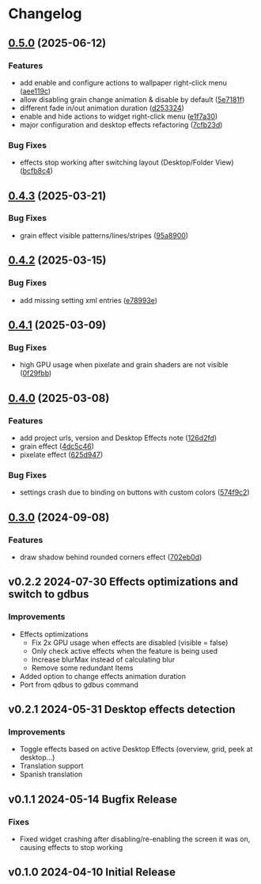 # Changelog

## [0.5.0](https://github.com/luisbocanegra/plasma-wallpaper-effects/compare/v0.4.3...v0.5.0) (2025-06-12)


### Features

* add enable and configure actions to wallpaper right-click menu ([aee119c](https://github.com/luisbocanegra/plasma-wallpaper-effects/commit/aee119c8769d95705f9fb3954e520160b44584a0))
* allow disabling grain change animation & disable by default ([5e7181f](https://github.com/luisbocanegra/plasma-wallpaper-effects/commit/5e7181f4e1da4897c961440555f2b51bfb214a11))
* different fade in/out animation duration ([d253324](https://github.com/luisbocanegra/plasma-wallpaper-effects/commit/d25332498260991ac2dd1be49c5fd4a0bc65e9b9))
* enable and hide actions to widget right-click menu ([e1f7a30](https://github.com/luisbocanegra/plasma-wallpaper-effects/commit/e1f7a30355d4f6aabd0b3015e1aec1f134834d69))
* major configuration and desktop effects refactoring ([7cfb23d](https://github.com/luisbocanegra/plasma-wallpaper-effects/commit/7cfb23d2308af238cf38ae9faf96e0d55e8285b2))


### Bug Fixes

* effects stop working after switching layout (Desktop/Folder View) ([bcfb8c4](https://github.com/luisbocanegra/plasma-wallpaper-effects/commit/bcfb8c49acb67593d3d977b7c09a678f920c06d4))

## [0.4.3](https://github.com/luisbocanegra/plasma-wallpaper-effects/compare/v0.4.2...v0.4.3) (2025-03-21)


### Bug Fixes

* grain effect visible patterns/lines/stripes ([95a8900](https://github.com/luisbocanegra/plasma-wallpaper-effects/commit/95a89006b2f7896269c27192d42cfe95221bf58c))

## [0.4.2](https://github.com/luisbocanegra/plasma-wallpaper-effects/compare/v0.4.1...v0.4.2) (2025-03-15)


### Bug Fixes

* add missing setting xml entries ([e78993e](https://github.com/luisbocanegra/plasma-wallpaper-effects/commit/e78993ecbdb84a4078f070ff4ef59ee6a8cb9cce))

## [0.4.1](https://github.com/luisbocanegra/plasma-wallpaper-effects/compare/v0.4.0...v0.4.1) (2025-03-09)


### Bug Fixes

* high GPU usage when pixelate and grain shaders are not visible ([0f29fbb](https://github.com/luisbocanegra/plasma-wallpaper-effects/commit/0f29fbb924f98f05d3d3830f38fd0bf0c93431fe))

## [0.4.0](https://github.com/luisbocanegra/plasma-wallpaper-effects/compare/v0.3.0...v0.4.0) (2025-03-08)


### Features

* add project urls, version and Desktop Effects note ([126d2fd](https://github.com/luisbocanegra/plasma-wallpaper-effects/commit/126d2fd48bb33ba9b712411a671de5f7e9e571f6))
* grain effect ([4dc5c46](https://github.com/luisbocanegra/plasma-wallpaper-effects/commit/4dc5c46a92e70092dd3fa332f4ed0b9126f52e2e))
* pixelate effect ([625d947](https://github.com/luisbocanegra/plasma-wallpaper-effects/commit/625d947b8f1b2c69857746c29635445501944684))


### Bug Fixes

* settings crash due to binding on buttons with custom colors ([574f9c2](https://github.com/luisbocanegra/plasma-wallpaper-effects/commit/574f9c2c23360efe57ded3a8444c847b4845ebd9))

## [0.3.0](https://github.com/luisbocanegra/plasma-wallpaper-effects/compare/v0.2.2...v0.3.0) (2024-09-08)


### Features

* draw shadow behind rounded corners effect ([702eb0d](https://github.com/luisbocanegra/plasma-wallpaper-effects/commit/702eb0dc39b23c4f16a3042692cadb30041ce2c6))

## v0.2.2 2024-07-30 Effects optimizations and switch to gdbus

### Improvements

- Effects optimizations
  - Fix 2x GPU usage when effects are disabled (visible = false)
  - Only check active effects when the feature is being used
  - Increase blurMax instead of calculating blur
  - Remove some redundant Items
- Added option to change effects animation duration
- Port from qdbus to gdbus command

## v0.2.1 2024-05-31 Desktop effects detection

### Improvements

- Toggle effects based on active Desktop Effects (overview, grid, peek at desktop...)
- Translation support
- Spanish translation

## v0.1.1 2024-05-14 Bugfix Release

### Fixes

- Fixed widget crashing after disabling/re-enabling the screen it was on, causing effects to stop working

## v0.1.0 2024-04-10 Initial Release
